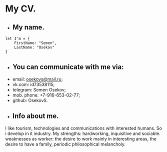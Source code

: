 # My CV.
* ## My name.
```
let I'm = {  
    FirstName: "Semen",  
    LastName: "Osekov"  
}  
```
* ## You can communicate with me via:  
- email: osekovs@mail.ru;
- vk.com: id73538115;
- telegram: Semen Osekov;
- mob. phone: +7-916-653-02-77;
- github: OsekovS.
* ## Info about me.
I like tourism, technologies and communications with interested humans. So i develop in it industry. My strengths: hardworking, inquisitive and sociable.  weaknesses as worker: the desire to work mainly in interesting areas, the desire to have a family, periodic philosophical melancholy.
